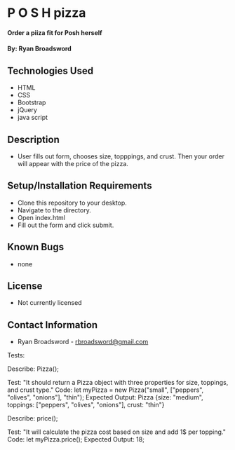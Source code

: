 # P O S H pizza

#### Order a piiza fit for Posh herself

#### By: Ryan Broadsword

## Technologies Used 

* HTML
* CSS 
* Bootstrap
* jQuery 
* java script

## Description 

* User fills out form, chooses size, topppings, and crust. Then your order will appear with the price of the pizza. 

## Setup/Installation Requirements

* Clone this repository to your desktop. 
* Navigate to the directory. 
* Open index.html
* Fill out the form and click submit.

## Known Bugs 

* none

## License 

* Not currently licensed

## Contact Information 

* Ryan Broadsword - rbroadsword@gmail.com


Tests: 

Describe: Pizza(); 

Test: "It should return a Pizza object with three properties for size, toppings, and crust type."
Code: let myPizza = new Pizza("small", ["peppers", "olives", "onions"], "thin");
Expected Output: Pizza {size: "medium", toppings: ["peppers", "olives", "onions"], crust: "thin"}


Describe: price(); 

Test: "It will calculate the pizza cost based on size and add 1$ per topping."
Code: let myPizza.price(); 
Expected Output: 18; 